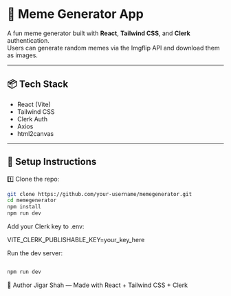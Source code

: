 # 🎨 Meme Generator App

A fun meme generator built with **React**, **Tailwind CSS**, and **Clerk** authentication.  
Users can generate random memes via the Imgflip API and download them as images.

---

## 📦 Tech Stack

- React (Vite)
- Tailwind CSS
- Clerk Auth
- Axios
- html2canvas

---

## 🚀 Setup Instructions

1️⃣ Clone the repo:
```bash
git clone https://github.com/your-username/memegenerator.git
cd memegenerator
npm install
npm run dev
```

Add your Clerk key to .env:

VITE_CLERK_PUBLISHABLE_KEY=your_key_here

Run the dev server:

```bash

npm run dev
```

🙌 Author
Jigar Shah — Made with React + Tailwind CSS + Clerk
